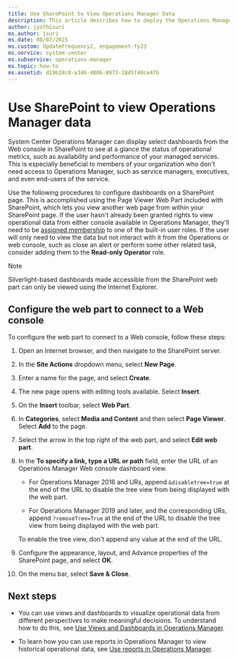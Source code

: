 ```yaml
---
title: Use SharePoint to View Operations Manager Data
description: This article describes how to deploy the Operations Manager Web console SharePoint web part for viewing select dashboards in SharePoint from Operations Manager.
author: jyothisuri
ms.author: jsuri
ms.date: 08/07/2025
ms.custom: UpdateFrequency2, engagement-fy23
ms.service: system-center
ms.subservice: operations-manager
ms.topic: how-to
ms.assetid: d19b28c0-a346-4806-8973-18d5f40ce4fb
---
```


# Use SharePoint to view Operations Manager data



System Center Operations Manager can display select dashboards from the Web console in SharePoint to see at a glance the status of operational metrics, such as availability and performance of your managed services. This is especially beneficial to members of your organization who don't need access to Operations Manager, such as service managers, executives, and even end-users of the service.  

Use the following procedures to configure dashboards on a SharePoint page. This is accomplished using the Page Viewer Web Part included with SharePoint, which lets you view another web page from within your SharePoint page. If the user hasn't already been granted rights to view operational data from either console available in Operations Manager, they'll need to be [assigned membership](manage-security-overview.md#how-to-assign-members-to-built-in-user-roles) to one of the built-in user roles. If the user will only need to view the data but not interact with it from the Operations or web console, such as close an alert or perform some other related task, consider adding them to the **Read-only Operator** role.

> [!NOTE]
> Silverlight-based dashboards made accessible from the SharePoint web part can only be viewed using the Internet Explorer.

## Configure the web part to connect to a Web console  

To configure the web part to connect to a Web console, follow these steps:

1. Open an Internet browser, and then navigate to the SharePoint server.  

2. In the **Site Actions** dropdown menu, select **New Page**.  

3. Enter a name for the page, and select **Create**.  

4. The new page opens with editing tools available. Select **Insert**.  

5. On the **Insert** toolbar, select **Web Part**.  

6. In **Categories**, select **Media and Content** and then select **Page Viewer**. Select **Add** to the page.

7. Select the arrow in the top right of the web part, and select **Edit web part**.  

8. In the **To specify a link, type a URL or path** field, enter the URL of an Operations Manager Web console dashboard view.  

    - For Operations Manager 2016 and URs, append `&disabletree=true` at the end of the URL to disable the tree view from being displayed with the web part.

    - For Operations Manager 2019 and later, and the corresponding URs, append `?removeTree=True` at the end of the URL to disable the tree view from being displayed with the web part.

    To enable the tree view, don't append any value at the end of the URL.

9. Configure the appearance, layout, and Advance properties of the SharePoint page, and select **OK**.

10. On the menu bar, select **Save & Close**.  

## Next steps

- You can use views and dashboards to visualize operational data from different perspectives to make meaningful decisions. To understand how to do this, see [Use Views and Dashboards in Operations Manager](manage-console-using-views-dashboards.md).

- To learn how you can use reports in Operations Manager to view historical operational data, see [Use reports in Operations Manager](manage-reports-installed-during-setup.md).
